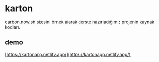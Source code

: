# karton
carbon.now.sh sitesini örnek alarak derste hazırladığımız projenin kaynak kodları.

## demo
[https://kartonapp.netlify.app/](https://kartonapp.netlify.app/)
